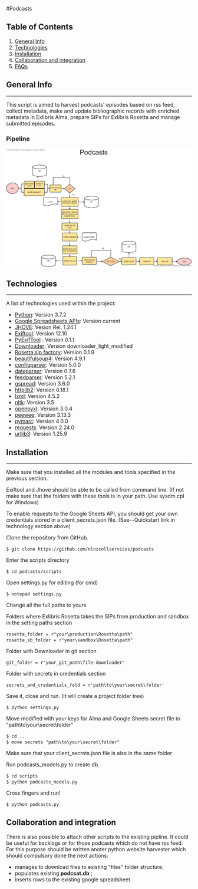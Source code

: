 #Podcasts
## Table of Contents
1. [General Info](#general-info)
2. [Technologies](#technologies)
3. [Installation](#installation)
4. [Collaboration and integration](#collaboration-and-integration)
5. [FAQs](#faqs)
## General Info
***
This script is aimed to harvest podcasts' episodes based on rss feed, collect metadata, make and  update bibliographic records with enriched metadata in Exlibris Alma, prepare SIPs for Exlibris Rosetta and manage submitted episodes.
### Pipeline
![Podcasts](/documentation/Podcasts.png)
## Technologies
***
A list of technologies used within the project:
* [Python](https://www.python.org/downloads/release/python-370/): Version  3.7.2 
* [Google Spreadsheets APIs](https://developers.google.com/sheets/api/quickstart/python): Version current
* [JHOVE](https://jhove.openpreservation.org/getting-started/): Vesion Rel. 1.24.1
* [Exiftool](https://exiftool.org/): Version 12.10
* [PyExifTool](https://smarnach.github.io/pyexiftool/) : Version 0.1.1
* [Downloader](https://github.com/nlnzcollservices/file-downloader): Version downloader_light_modified
* [Rosetta sip factory](https://github.com/NLNZDigitalPreservation/rosetta_sip_factory): Version 0.1.9
* [beautifulsoup4](https://https://www.crummy.com/software/BeautifulSoup/bs4/doc/): Version 4.9.1
* [configparser](https://docs.python.org/3/library/configparser.html): Version 5.0.0
* [dateparser](https://pypi.org/project/dateparser/): Version 0.7.6
* [feedparser](https://pypi.org/project/feedparser/): Version 5.2.1
* [gspread](https://gspread.readthedocs.io/en/latest/): Version 3.6.0
* [httplib2](https://pypi.org/project/httplib2/): Version 0.18.1
* [lxml](https://pypi.org/project/lxml/): Version 4.5.2
* [nltk](https://pypi.org/project/nltk/): Version 3.5
* [openpyxl](https://pypi.org/project/openpyxl/): Version 3.0.4
* [peewee](http://docs.peewee-orm.com/en/latest/): Version 3.13.3
* [pymarc](https://pypi.org/project/pymarc/): Version 4.0.0
* [requests](https://pypi.org/project/requests/): Version 2.24.0
* [urllib3](https://pypi.org/project/urllib3/): Version 1.25.9

## Installation
***

Make sure that you installed all the modules and tools specified in the previous section. 

Exiftool and Jhove should be able to be called from command line. (If not make sure that the folders with these tools is in your path. Use sysdm.cpl for Windows)  

To enable requests to the Google Sheets API, you should get your own credentials stored in a client_secrets.json file. (See--Quickstart link in technology section above)

Clone the repository from GitHub. 
```
$ git clone https://github.com/nlnzcollservices/podcasts
```
Enter the scripts directory
```
$ cd podcasts/scripts
```
Open settings.py for editing (for cmd)
```
$ notepad settings.py
```
Change all the full paths to yours

Folders where Exlibris Rosetta takes the SIPs from production and sandbox in the setting paths section
```
rosetta_folder = r"your\production\Rosetta\path"
rosetta_sb_folder = r"your\sandbox\Rosetta\path"
```
Folder with Downloader in git section
```
git_folder = r"your_git_path\file-downloader"
```
Folder with secrets in credentials section
```
secrets_and_credentials_fold = r'path\to\your\secret\folder'
```
Save it, close and run. (It will create a project folder tree)
```
$ python settings.py
```
Move modified with your keys for Alma and Google Sheets secret file to  "path\to\your\secret\folder"
```
$ cd ..
$ move secrets "path\to\your\secret\folder"

```
Make sure that your client_secrets.json file is also in the same folder

Run podcasts_models.py to create db.

```
$ cd scripts
$ python podcasts_models.py

```
Cross fingers and run!
```
$ python podcasts.py
```
## Collaboration and integration

There is also possible to attach other scripts to the existing pipline. 
It could be useful for backlogs or for those podcasts which do not have rss feed.
For this purpose should be written anoter python website harvester which should compulsory done the next actions:
- manages to download files to existing "files" folder structure;
- populates existing __podcsat.db__ ;
- inserts rows to the existing google spreadsheet. 






